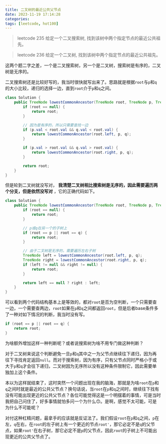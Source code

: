 ```yaml
---
title: 二叉树的最近公共父节点
date: 2023-11-19 17:14:28
categories:
tags: [leetcode, hot100]
---
```

> leetcode 235
> 给定一个二叉搜索树, 找到该树中两个指定节点的最近公共祖先。

> leetcode 236
> 给定一个二叉树, 找到该树中两个指定节点的最近公共祖先。

这两个题二字之差，一个是二叉搜索树，另一个是二叉树，搜索树是有序的，二叉树是无序的。

二叉搜索树还是比较好写的，我当时很快就写出来了。思路就是根据`root`与`p`和`q`的大小比较，递归的选择一边，直到`root`介于`p`和`q`之间。

```java
class Solution {
    public TreeNode lowestCommonAncestor(TreeNode root, TreeNode p, TreeNode q) {
        if (root == null) {
            return root;
        }

        // 因为是有序的，所以只需要查找一边
        if (p.val < root.val && q.val < root.val) {
            return lowestCommonAncestor(root.left, p, q);
        }

        if (p.val > root.val && q.val > root.val) {
            return lowestCommonAncestor(root.right, p, q);
        }

        return root;
    }
}
```

但是轮到二叉树就没写对， **我清楚二叉树相比搜索树是无序的，因此需要遍历两个分支，但是依然没写对** ，它的正确代码如下。

```java
class Solution {
    public TreeNode lowestCommonAncestor(TreeNode root, TreeNode p, TreeNode q) {
        if (root == null) {
            return root;
        }

        // p或q在另一个的子树上
        if (root == p || root == q) {
            return root;
        }

        // 由于二叉树是无序的，需要遍历左右子树
        TreeNode left = lowestCommonAncestor(root.left, p, q);
        TreeNode right = lowestCommonAncestor(root.right, p, q);
        if (left != null && right != null) {
            return root;
        }

        return left == null ? right : left;
    }
}
```

可以看到两个代码结构基本上是等效的，都对`root`是否为空判断，一个只需要查一边，一个需要查两边，`root`如果在`p`和`q`之间都返回`root`，但是后者base条件多了一种对如下情况的判断，我当时没有写。

```java
if (root == p || root == q) {
    return root;
}
```
为啥额外增加这样一种判断呢？或者说搜索树为啥不用专门做这种判断？

对于二叉树来说这个判断避免一旦`p`和`q`其中之一为父节点继续往下递归，因为再往下寻找肯定返回`null`。而对于搜索树，因为有序，只有父节点同时严格小于或大于`p`和`q`才会往下递归，二叉树因为无序所以没有这种条件限制它，因此需要单独加上这个条件。

本以为这样就结束了，这时突然一个问题出现在我的脑海，那就是为啥`root`在`p`和`q`之间时就是最近的公共父节点？换句话说，当`root`在`p`和`q`之间时，继续往下找有没有可能出现更近的公共父节点？各位可能觉得这是一个明摆着的事情，可是当时我把自己问住了，好多事情就怕多问一个为什么🙃。是啊，感觉不太可能，可是为什么不可能呢？

对付这种杠精问题，最拿手的应该就是反证法了。我们假设`root`在`p`和`q`之间，`p`在左，`q`在右，在`root`的左子树上有一个更近的节点`root'`，那它必定不是`q`的父节点，如果`root'`在右子树，那它必定不是`p`的父节点，因此`root`的子树上不可能出现更近的公共父节点了。
